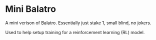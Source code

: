 # Mini Balatro

A mini verison of Balatro. Essentially just stake 1, small blind, no jokers. 

Used to help setup training for a reinforcement learning (RL) model.